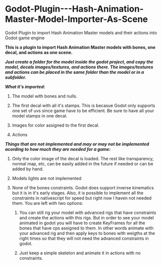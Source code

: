 # Godot-Plugin---Hash-Animation-Master-Model-Importer-As-Scene
Godot Plugin to import Hash Animation Master models and their actions into Godot game engine


**This is a plugin to import Hash Animation Master models with bones, one decal, and actions as one scene.**

***Just create a folder for the model inside the godot project, and copy the model, decals images/textures, and actions there.
The images/textures and actions can be placed in the same folder than the model or in a subfolder.***


***What it's imported:***

1. The model with bones and nulls.

2. The first decal with all it's stamps. This is becasue Godot only supports one set of uvs since game have to be efficient. Be sure to have all your model stamps in one decal.

3. Images for color assigned to the first decal.

4. Actions

***Things that are not implemented and may or may not be implemented acording to how much they are needed for a game:***

1. Only the color image of the decal is loaded. The rest like transparency, normal map, etc, can be easily added in the future if needed or can be added by hand.

2. Models lights are not implemented

3. None of the bones constraints. Godot does support inverse kinematics but it is in it's early stages. Also, it is possible to implement all the constraints in nativescript for speed but right now I haven not needed them. 
You are left with two options:
   1. You can still rig your model with advanced rigs that have constraints and create the actions with this rigs. But in order to see your model animated in godot you will have to create KeyFrames for all the bones that have cps assigned to them. In other words animate with your advanced rig and then apply keys to bones with weigths at the right times so that they will not need the advanced constraints in godot.

   2. Just keep a simple skeleton and animate it in actions with no constraints.



